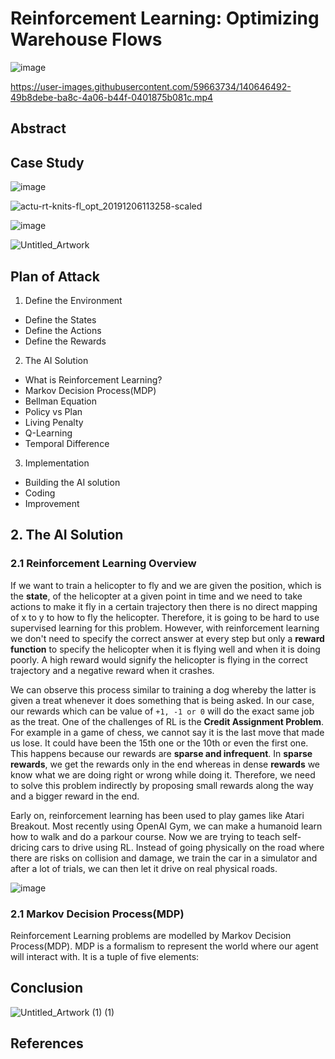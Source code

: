 # Reinforcement Learning: Optimizing Warehouse Flows

![image](https://user-images.githubusercontent.com/59663734/140646605-98841672-0769-44f4-924b-b76e5e309307.png)


https://user-images.githubusercontent.com/59663734/140646492-49b8debe-ba8c-4a06-b44f-0401875b081c.mp4



## Abstract

## Case Study

![image](https://user-images.githubusercontent.com/59663734/140644626-98354f2a-3b42-4de0-808a-c2e182e8092a.png)

![actu-rt-knits-fl_opt_20191206113258-scaled](https://user-images.githubusercontent.com/59663734/140644631-b4fa3d0d-f389-451b-aa96-fd2239e90e11.jpg)

![image](https://user-images.githubusercontent.com/59663734/140645995-667ae107-702b-483f-b95f-01e60aa331ec.png)


![Untitled_Artwork](https://user-images.githubusercontent.com/59663734/140641704-6f8bf1d7-a9ec-4460-bd9f-1c9464ac2537.gif)

## Plan of Attack

1. Define the Environment
- Define the States
- Define the Actions
- Define the Rewards


2. The AI Solution
- What is Reinforcement Learning?
- Markov Decision Process(MDP)
- Bellman Equation
- Policy vs Plan
- Living Penalty
- Q-Learning
- Temporal Difference



3. Implementation
- Building the AI solution
- Coding
- Improvement

## 2. The AI Solution

### 2.1 Reinforcement Learning Overview
If we want to train a helicopter to fly and we are given the position, which is the **state**, of the helicopter at a given point in time and we need to take actions to make it fly in a certain trajectory then there is no direct mapping of x to y to how to fly the helicopter. Therefore, it is going to be hard to use supervised learning for this problem. However, with reinforcement learning we don't need to specify the correct answer at every step but only a **reward function** to specify the helicopter when it is flying well and when it is doing poorly. A high reward would signify the helicopter is flying in the correct trajectory and a negative reward when it crashes. 

We can observe this process similar to training a dog whereby the latter is given a treat whenever it does something that is being asked. In our case, our rewards which can be value of ```+1, -1 or 0``` will do the exact same job as the treat. One of the challenges of RL is the **Credit Assignment Problem**. For example in a game of chess, we cannot say it is the last move that made us lose. It could have been the 15th one or the 10th or even the first one. This happens because our rewards are **sparse and infrequent**. In **sparse rewards**, we get the rewards only in the end whereas in dense **rewards** we know what we are doing right or wrong while doing it. Therefore, we need to solve this problem indirectly by proposing small rewards along the way and a bigger reward in the end. 

Early on, reinforcement learning has been used to play games like Atari Breakout. Most recently using OpenAI Gym, we can make a humanoid learn how to walk and do a parkour course. Now we are trying to teach self-dricing cars to drive using RL. Instead of going physically on the road where there are risks on collision and damage, we train the car in a simulator and after a lot of trials, we can then let it drive on real physical roads. 

![image](https://user-images.githubusercontent.com/59663734/141984612-500278fb-287a-43fc-9851-fb880639e3a7.png)


### 2.1 Markov Decision Process(MDP)
Reinforcement Learning problems are modelled by Markov Decision Process(MDP). MDP is a formalism to represent the world where our agent will interact with. It is a tuple of five elements: 















## Conclusion

![Untitled_Artwork (1) (1)](https://user-images.githubusercontent.com/59663734/140646265-13d7af87-cba2-429d-902d-eda4efd71838.gif)





## References
